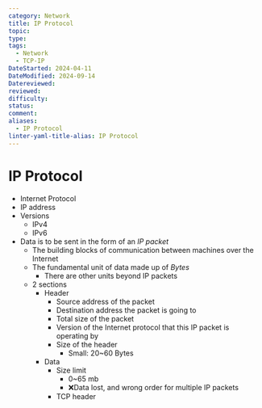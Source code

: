 ```yaml
---
category: Network
title: IP Protocol
topic: 
type: 
tags:
  - Network
  - TCP-IP
DateStarted: 2024-04-11
DateModified: 2024-09-14
Datereviewed: 
reviewed: 
difficulty: 
status: 
comment: 
aliases:
  - IP Protocol
linter-yaml-title-alias: IP Protocol
---
```


# IP Protocol

- Internet Protocol
- IP address
- Versions
  - IPv4
  - IPv6
- Data is to be sent in the form of an _IP packet_
  - The building blocks of communication between machines over the Internet
  - The fundamental unit of data made up of _Bytes_
    - There are other units beyond IP packets
  - 2 sections
    - Header
      - Source address of the packet
      - Destination address the packet is going to
      - Total size of the packet
      - Version of the Internet protocol that this IP packet is operating by
      - Size of the header
        - Small: 20~60 Bytes
    - Data
      - Size limit
        - 0~65 mb
        - ❌Data lost, and wrong order for multiple IP packets
      - TCP header

